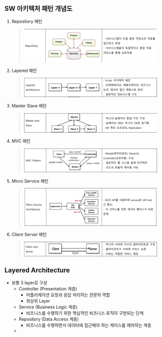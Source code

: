 ## SW 아키텍처 패턴 개념도
1. Repository 패턴
    > ![pic](images/repository_pattern.png)
2. Layered 패턴
   > ![pic](images/layered_pattern.png)
3. Master Slave 패턴
   > ![pic](images/master_slave_pattern.png)
4. MVC 패턴
   > ![pic](images/mvc_pattern.png)
5. Micro Service 패턴
   > ![pic](images/micro_service_pattern.png)
6. Client Server 패턴
   > ![pic](images/client_server_pattern.png)

## Layered Architecture

+ 보통 3 layer로 구성
  + Controller (Presentation 계층)
    + 어플리케이션 요청과 응답 처리하는 관문의 역할
    + 최상위 Layer
  + Service (Business Logic 계층)
    + 비즈니스를 수행하기 위한 핵심적인 비즈니스 로직이 구현되는 단계
  + Repository  (Data Access 계층)
    + 비즈니스를 수행하면서 데이터에 접근해야 하는 케이스를 제어하는 계층 
  + 
